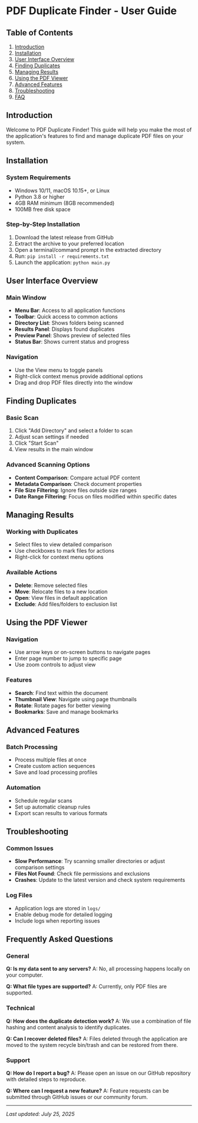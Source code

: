# PDF Duplicate Finder - User Guide

## Table of Contents
1. [Introduction](#introduction)
2. [Installation](#installation)
3. [User Interface Overview](#user-interface-overview)
4. [Finding Duplicates](#finding-duplicates)
5. [Managing Results](#managing-results)
6. [Using the PDF Viewer](#using-the-pdf-viewer)
7. [Advanced Features](#advanced-features)
8. [Troubleshooting](#troubleshooting)
9. [FAQ](#frequently-asked-questions)

## Introduction
Welcome to PDF Duplicate Finder! This guide will help you make the most of the application's features to find and manage duplicate PDF files on your system.

## Installation
### System Requirements
- Windows 10/11, macOS 10.15+, or Linux
- Python 3.8 or higher
- 4GB RAM minimum (8GB recommended)
- 100MB free disk space

### Step-by-Step Installation
1. Download the latest release from GitHub
2. Extract the archive to your preferred location
3. Open a terminal/command prompt in the extracted directory
4. Run: `pip install -r requirements.txt`
5. Launch the application: `python main.py`

## User Interface Overview

### Main Window
- **Menu Bar**: Access to all application functions
- **Toolbar**: Quick access to common actions
- **Directory List**: Shows folders being scanned
- **Results Panel**: Displays found duplicates
- **Preview Panel**: Shows preview of selected files
- **Status Bar**: Shows current status and progress

### Navigation
- Use the View menu to toggle panels
- Right-click context menus provide additional options
- Drag and drop PDF files directly into the window

## Finding Duplicates

### Basic Scan
1. Click "Add Directory" and select a folder to scan
2. Adjust scan settings if needed
3. Click "Start Scan"
4. View results in the main window

### Advanced Scanning Options
- **Content Comparison**: Compare actual PDF content
- **Metadata Comparison**: Check document properties
- **File Size Filtering**: Ignore files outside size ranges
- **Date Range Filtering**: Focus on files modified within specific dates

## Managing Results

### Working with Duplicates
- Select files to view detailed comparison
- Use checkboxes to mark files for actions
- Right-click for context menu options

### Available Actions
- **Delete**: Remove selected files
- **Move**: Relocate files to a new location
- **Open**: View files in default application
- **Exclude**: Add files/folders to exclusion list

## Using the PDF Viewer

### Navigation
- Use arrow keys or on-screen buttons to navigate pages
- Enter page number to jump to specific page
- Use zoom controls to adjust view

### Features
- **Search**: Find text within the document
- **Thumbnail View**: Navigate using page thumbnails
- **Rotate**: Rotate pages for better viewing
- **Bookmarks**: Save and manage bookmarks

## Advanced Features

### Batch Processing
- Process multiple files at once
- Create custom action sequences
- Save and load processing profiles

### Automation
- Schedule regular scans
- Set up automatic cleanup rules
- Export scan results to various formats

## Troubleshooting

### Common Issues
- **Slow Performance**: Try scanning smaller directories or adjust comparison settings
- **Files Not Found**: Check file permissions and exclusions
- **Crashes**: Update to the latest version and check system requirements

### Log Files
- Application logs are stored in `logs/`
- Enable debug mode for detailed logging
- Include logs when reporting issues

## Frequently Asked Questions

### General
**Q: Is my data sent to any servers?**
A: No, all processing happens locally on your computer.

**Q: What file types are supported?**
A: Currently, only PDF files are supported.

### Technical
**Q: How does the duplicate detection work?**
A: We use a combination of file hashing and content analysis to identify duplicates.

**Q: Can I recover deleted files?**
A: Files deleted through the application are moved to the system recycle bin/trash and can be restored from there.

### Support
**Q: How do I report a bug?**
A: Please open an issue on our GitHub repository with detailed steps to reproduce.

**Q: Where can I request a new feature?**
A: Feature requests can be submitted through GitHub issues or our community forum.

---
*Last updated: July 25, 2025*
